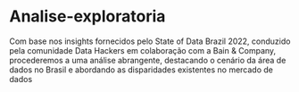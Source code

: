 # Analise-exploratoria


Com base nos insights fornecidos pelo State of Data Brazil 2022, conduzido pela
comunidade Data Hackers em colaboração com a Bain & Company, procederemos
a uma análise abrangente, destacando o cenário da área de dados no Brasil e
abordando as disparidades existentes no mercado de dados
